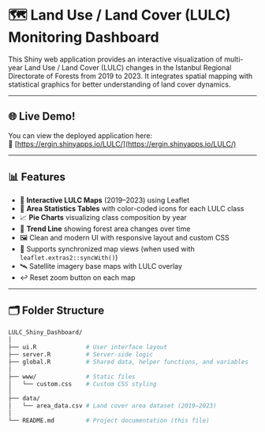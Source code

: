  # 🗺️ Land Use / Land Cover (LULC) Monitoring Dashboard
 
 This Shiny web application provides an interactive visualization of multi-year Land Use / Land Cover (LULC) changes in the Istanbul Regional Directorate of Forests from 2019 to 2023. It integrates spatial mapping with statistical graphics for better understanding of land cover dynamics.
 
 ---
 
 ## 🌐 Live Demo!
 
 You can view the deployed application here:  
 🔗 [https://ergin.shinyapps.io/LULC/](https://ergin.shinyapps.io/LULC/)
 
 ---
 
 ## 📊 Features
 
 - 📍 **Interactive LULC Maps** (2019–2023) using Leaflet
 - 🧾 **Area Statistics Tables** with color-coded icons for each LULC class
 - 📈 **Pie Charts** visualizing class composition by year
 - 🌲 **Trend Line** showing forest area changes over time
 - 🖼️ Clean and modern UI with responsive layout and custom CSS
 - 🔁 Supports synchronized map views (when used with `leaflet.extras2::syncWith()`)
- 🛰️ Satellite imagery base maps with LULC overlay
- ↩️ Reset zoom button on each map
 
 ---
 
 ## 🗂️ Folder Structure
 
 ```bash
 LULC_Shiny_Dashboard/
 │
 ├── ui.R              # User interface layout
 ├── server.R          # Server-side logic
 ├── global.R          # Shared data, helper functions, and variables
 │
 ├── www/              # Static files
 │   └── custom.css    # Custom CSS styling
 │
 ├── data/
 │   └── area_data.csv # Land cover area dataset (2019–2023)
 │
 └── README.md         # Project documentation (this file)
